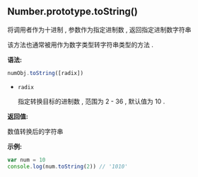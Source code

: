## Number.prototype.toString()

将调用者作为十进制 , 参数作为指定进制数 , 返回指定进制数字符串

该方法也通常被用作为数字类型转字符串类型的方法 .



**语法:**

```js
numObj.toString([radix])
```



- `radix`

  指定转换目标的进制数 , 范围为 2 - 36 , 默认值为 10 .



**返回值:**

数值转换后的字符串



**示例:**

```js
var num = 10
console.log(num.toString(2)) // '1010'
```

